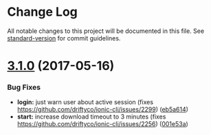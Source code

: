 # Change Log

All notable changes to this project will be documented in this file.
See [standard-version](https://github.com/conventional-changelog/standard-version) for commit guidelines.

<a name="3.1.0"></a>
# [3.1.0](https://github.com/driftyco/ionic-cli/compare/ionic@3.0.0...ionic@3.1.0) (2017-05-16)


### Bug Fixes

* **login:** just warn user about active session (fixes https://github.com/driftyco/ionic-cli/issues/2299) ([eb5a614](https://github.com/driftyco/ionic-cli/commit/eb5a614))
* **start:** increase download timeout to 3 minutes (fixes https://github.com/driftyco/ionic-cli/issues/2256) ([001e53a](https://github.com/driftyco/ionic-cli/commit/001e53a))
